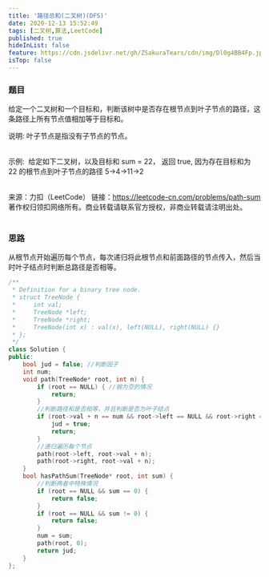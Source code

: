 ```yaml
---
title: '路径总和(二叉树)(DFS)'
date: 2020-12-13 15:52:49
tags: [二叉树,算法,LeetCode]
published: true
hideInList: false
feature: https://cdn.jsdelivr.net/gh/ZSakuraTears/cdn/img/Dl0g4BB4Fp.jpg
isTop: false
---
```

### 题目
给定一个二叉树和一个目标和，判断该树中是否存在根节点到叶子节点的路径，这条路径上所有节点值相加等于目标和。
<!-- more -->
说明: 叶子节点是指没有子节点的节点。<br><br>

示例: 
给定如下二叉树，以及目标和 sum = 22，
返回 true, 因为存在目标和为 22 的根节点到叶子节点的路径 5->4->11->2<br><br>

来源：力扣（LeetCode）
链接：https://leetcode-cn.com/problems/path-sum
著作权归领扣网络所有。商业转载请联系官方授权，非商业转载请注明出处。<br><br>
### 思路
从根节点开始遍历每个节点，每次递归将此根节点和前面路径的节点传入，然后当时叶子结点时判断总路径是否相等。
```C++
/**
 * Definition for a binary tree node.
 * struct TreeNode {
 *     int val;
 *     TreeNode *left;
 *     TreeNode *right;
 *     TreeNode(int x) : val(x), left(NULL), right(NULL) {}
 * };
 */
class Solution {
public:
    bool jud = false; //判断因子
    int num;
    void path(TreeNode* root, int n) {
        if (root == NULL) { //根为空的情况
            return;
        }
        //判断路径和是否相等，并且判断是否为叶子结点
        if (root->val + n == num && root->left == NULL && root->right == NULL) { 
            jud = true;
            return;
        }
        //递归遍历每个节点
        path(root->left, root->val + n);
        path(root->right, root->val + n);
    }
    bool hasPathSum(TreeNode* root, int sum) {
        //判断两者中特殊情况
        if (root == NULL && sum == 0) {
            return false;
        }
        if (root == NULL && sum != 0) {
            return false;
        }
        num = sum;
        path(root, 0);
        return jud;
    }
};
```